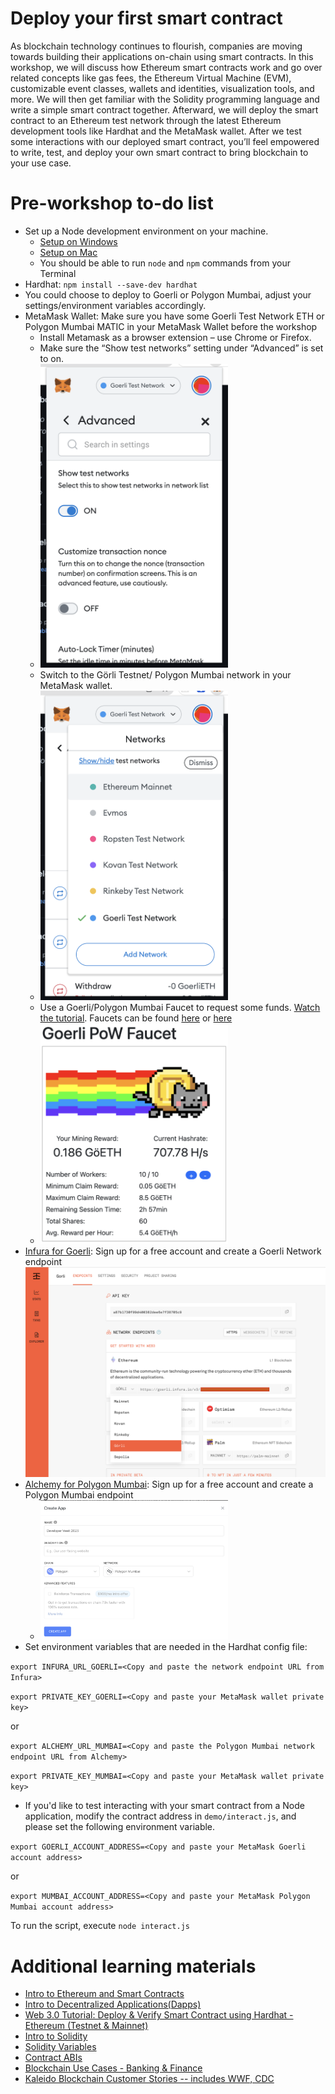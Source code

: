 # Deploy your first smart contract

As blockchain technology continues to flourish, companies are moving towards building their applications on-chain using smart contracts. In this workshop, we will discuss how Ethereum smart contracts work and go over related concepts like gas fees, the Ethereum Virtual Machine (EVM), customizable event classes, wallets and identities, visualization tools, and more. We will then get familiar with the Solidity programming language and write a simple smart contract together. Afterward, we will deploy the smart contract to an Ethereum test network through the latest Ethereum development tools like Hardhat and the MetaMask wallet. After we test some interactions with our deployed smart contract, you’ll feel empowered to write, test, and deploy your own smart contract to bring blockchain to your use case.

# Pre-workshop to-do list

- Set up a Node development environment on your machine. 
  * [Setup on Windows](https://docs.microsoft.com/en-us/windows/dev-environment/javascript/nodejs-on-windows)
  * [Setup on Mac](https://progate.com/docs/nodejs-env)
  * You should be able to run `node` and `npm` commands from your Terminal
- Hardhat: `npm install --save-dev hardhat`
- You could choose to deploy to Goerli or Polygon Mumbai, adjust your settings/environment variables accordingly.
- MetaMask Wallet: Make sure you have some Goerli Test Network ETH or Polygon Mumbai MATIC in your MetaMask Wallet before the workshop
  * Install Metamask as a browser extension – use Chrome or Firefox. 
  * Make sure the “Show test networks” setting under “Advanced” is set to on.  
  * <img src="screenshots/showTestNetworks.png" width="300">
  * Switch to the Görli Testnet/ Polygon Mumbai network in your MetaMask wallet. 
  * <img src="screenshots/testNetworks.png" width="300">
  * Use a Goerli/Polygon Mumbai Faucet to request some funds. [Watch the tutorial](https://www.youtube.com/watch?v=nsAuqfAQCag). Faucets can be found [here](https://goerli-faucet.mudit.blog/) or [here](https://goerli-faucet.pk910.de/)
  * <img src="screenshots/goerliPowFaucet.png" width="300">
- [Infura for Goerli](https://infura.io/login): Sign up for a free account and create a Goerli Network endpoint  
  <img src="screenshots/infura.png" width="800">
- [Alchemy for Polygon Mumbai](https://alchemy.com): Sign up for a free account and create a Polygon Mumbai endpoint
  * <img src="screenshots/polygonmumbairpc.png" width="300">
- Set environment variables that are needed in the Hardhat config file:

```export INFURA_URL_GOERLI=<Copy and paste the network endpoint URL from Infura>```

```export PRIVATE_KEY_GOERLI=<Copy and paste your MetaMask wallet private key>```

or

```export ALCHEMY_URL_MUMBAI=<Copy and paste the Polygon Mumbai network endpoint URL from Alchemy>```

```export PRIVATE_KEY_MUMBAI=<Copy and paste your MetaMask wallet private key>```

- If you'd like to test interacting with your smart contract from a Node application, modify the contract address in `demo/interact.js`, and please set the following environment variable.

```export GOERLI_ACCOUNT_ADDRESS=<Copy and paste your MetaMask Goerli account address>```

or

```export MUMBAI_ACCOUNT_ADDRESS=<Copy and paste your MetaMask Polygon Mumbai account address>```


To run the script, execute ```node interact.js```


# Additional learning materials
- [Intro to Ethereum and Smart Contracts](https://ethereum.org/en/developers/docs/intro-to-ethereum/)
- [Intro to Decentralized Applications(Dapps)](https://ethereum.org/en/developers/docs/dapps/)
- [Web 3.0 Tutorial: Deploy & Verify Smart Contract using Hardhat - Ethereum (Testnet & Mainnet)](https://www.youtube.com/watch?v=0cIkcFspdaE)
- [Intro to Solidity](https://www.geeksforgeeks.org/introduction-to-solidity/)
- [Solidity Variables](https://www.tutorialspoint.com/solidity/solidity_variables.htm)
- [Contract ABIs](https://docs.soliditylang.org/en/v0.5.3/abi-spec.html)
- [Blockchain Use Cases - Banking & Finance](https://www.kaleido.io/industries/banking-and-finance)
- [Kaleido Blockchain Customer Stories -- includes WWF, CDC](https://www.kaleido.io/customer-stories)
